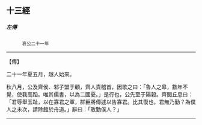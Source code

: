 

## 十三經

##### 左傳
　　　`哀公二十一年`

* * *

【傳】

二十一年夏五月，越人始來。

秋八月，公及齊侯、邾子盟于顧，齊人責稽首，因歌之曰：「魯人之皋，數年不覺，使我高蹈。唯其儒書，以為二國憂。」是行也，公先至于陽榖。齊閭丘息曰：「君辱舉玉趾，以在寡君之軍，群臣將傳遽以告寡君。比其復也，君無乃勤？為僕人之未次，請除館於舟道。」辭曰：「敢勤僕人？」

* * *

